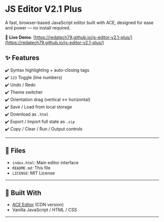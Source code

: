 # JS Editor V2.1 Plus

A fast, browser-based JavaScript editor built with ACE, designed for ease and power — no install required.

🔗 **Live Demo**: [https://redatech79.github.io/js-editor-v2.1-plus/](https://redatech79.github.io/js-editor-v2.1-plus/)

## ✨ Features
✔️ Syntax highlighting + auto-closing tags  
✔️ `123` Toggle (line numbers)  
✔️ Undo / Redo  
✔️ Theme switcher  
✔️ Orientation drag (vertical ↔ horizontal)  
✔️ Save / Load from local storage  
✔️ Download as `.html`  
✔️ Export / Import full state as `.zip`  
✔️ Copy / Clear / Run / Output controls

---

## 📂 Files

- `index.html`: Main editor interface  
- `README.md`: This file  
- `LICENSE`: MIT License  

---
## 🧰 Built With
- [ACE Editor](https://ace.c9.io/) (CDN version)
- Vanilla JavaScript / HTML / CSS

---
